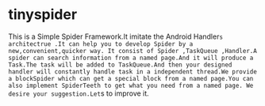 ﻿# tinyspider
This is a Simple Spider Framework.It imitate the Android Handler`s architectrue .It can help you to develop Spider by a new,convenient,quicker way. It consist of Spider ,TaskQueue ,Handler.A spider can search information from a named page.And it will produce a Task.The task will be added to TaskQueue.And then your designed handler will constantly handle task in a independent thread.We provide a blockSpider which can get a special block from a named page.You can also implement SpiderTeeth to get what you need from a named page.
We desire your suggestion.Let`s to improve it.
